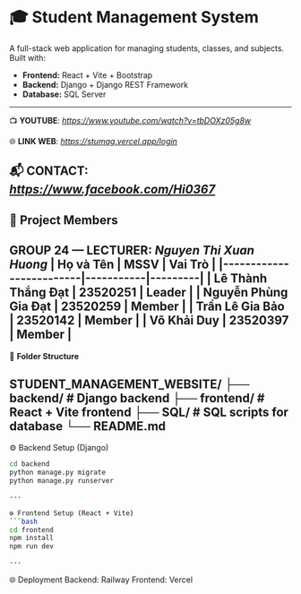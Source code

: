 # 🎓 Student Management System

A full-stack web application for managing students, classes, and subjects. 
Built with:

- **Frontend:** React + Vite + Bootstrap
- **Backend:** Django + Django REST Framework
- **Database:** SQL Server
---
📺 **YOUTUBE**: _https://www.youtube.com/watch?v=tbDOXz05g8w_

🌐 **LINK WEB**: _https://stumag.vercel.app/login_

📬 **CONTACT**: _https://www.facebook.com/Hi0367_
---

## 👥 Project Members
**GROUP 24** — **LECTURER**: *Nguyen Thi Xuan Huong*
| Họ và Tên               | MSSV      | Vai Trò |
|-------------------------|-----------|---------|
| Lê Thành Thắng Đạt      | 23520251  | Leader  |
| Nguyễn Phùng Gia Đạt    | 23520259  | Member  |
| Trần Lê Gia Bảo         | 23520142  | Member  |
| Võ Khải Duy             | 23520397  | Member  |
---


 📂 **Folder Structure**

STUDENT_MANAGEMENT_WEBSITE/
├── backend/ # Django backend
├── frontend/ # React + Vite frontend
├── SQL/ # SQL scripts for database
└── README.md 
---

⚙️ Backend Setup (Django)

```bash
cd backend
python manage.py migrate
python manage.py runserver

---

⚙️ Frontend Setup (React + Vite)
```bash
cd frontend
npm install
npm run dev

---
```
🌐 Deployment
Backend: Railway
Frontend: Vercel
```

